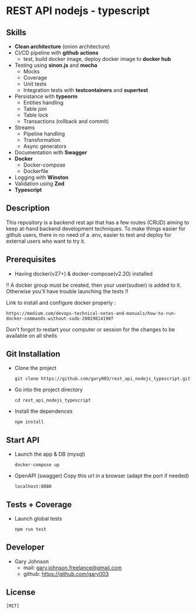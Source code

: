# REST API nodejs - typescript

## Skills

- **Clean architecture** (onion architecture)
- CI/CD pipeline with **github actions**
  - test, build docker image, deploy docker image to **docker hub**
- Testing using **sinon.js** and **mocha**
  - Mocks
  - Coverage
  - Unit tests
  - Integration tests with **testcontainers** and **supertest**
- Persistance with **typeorm**
  - Entities handling
  - Table join
  - Table lock
  - Transactions (rollback and commit)
- Streams
  - Pipeline handling
  - Transformation
  - Async generators
- Documentation with **Swagger**
- **Docker**
  - Docker-compose
  - Dockerfile
- Logging with **Winston**
- Validation using **Zod**
- **Typescript**

## Description

This repository is a backend rest api that has a few routes (CRUD) aiming to keep at-hand backend development techniques.
To make things easier for github users, there in no need of a .env, easier to test and deploy for external users who want to try it.

## Prerequisites

- Having docker(v27+) & docker-compose(v2.20) installed

!! A docker group must be created, then your user(sudoer) is added to it.
Otherwise you'll have trouble launching the tests !!

Link to install and configure docker properly :

    https://medium.com/devops-technical-notes-and-manuals/how-to-run-docker-commands-without-sudo-28019814198f

Don't forgot to restart your computer or session for the changes to be available on all shells

## Git Installation

- Clone the project

  `git clone https://github.com/gary003/rest_api_nodejs_typescript.git`

- Go into the project directory

  `cd rest_api_nodejs_typescript`

- Install the dependences

  `npm install`

## Start API

- Launch the app & DB (mysql)

  `docker-compose up`

- OpenAPI (swagger)
  Copy this url in a browser (adapt the port if needed)

  `localhost:8080`

## Tests + Coverage

- Launch global tests

  `npm run test`

## Developer

- Gary Johnson
  - mail: gary.johnson.freelance@gmail.com
  - github: https://github.com/gary003

## License

    [MIT]
